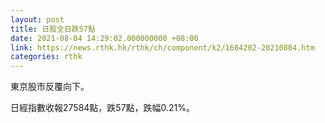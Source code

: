 ```yaml
---
layout: post
title: 日股全日跌57點
date: 2021-08-04 14:29:02.000000000 +08:00
link: https://news.rthk.hk/rthk/ch/component/k2/1604202-20210804.htm
categories: rthk
---
```


東京股市反覆向下。

日經指數收報27584點，跌57點，跌幅0.21%。
